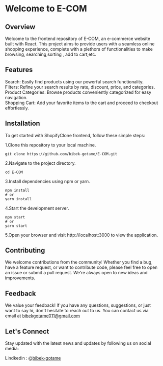 
<h1>Welcome to E-COM</h1>

<h2>Overview</h2>

Welcome to the frontend repository of E-COM, an e-commerce website built with React. This project aims to provide users with a seamless online shopping experience, complete with a plethora of functionalities to make browsing, searching,sorting , add to cart,etc.



<h2>Features</h2>

Search: Easily find products using our powerful search functionality. </br>
Filters: Refine your search results by rate, discount, price, and categories.</br>
Product Categories: Browse products conveniently categorized for easy navigation.</br>
Shopping Cart: Add your favorite items to the cart and proceed to checkout effortlessly.


<h2>Installation</h2>

To get started with ShopifyClone frontend, follow these simple steps:

1.Clone this repository to your local machine.

```
git clone https://github.com/bibek-gotame/E-COM.git
```

2.Navigate to the project directory.

```
cd E-COM
```
3.Install dependencies using npm or yarn.

```
npm install
# or
yarn install
```
4.Start the development server.

```
npm start
# or
yarn start
```

5.Open your browser and visit http://localhost:3000 to view the application.

<h2>Contributing</h2>

We welcome contributions from the community! Whether you find a bug, have a feature request, or want to contribute code, please feel free to open an issue or submit a pull request. We're always open to new ideas and improvements.


<h2>Feedback</h2>

We value your feedback! If you have any questions, suggestions, or just want to say hi, don't hesitate to reach out to us. You can contact us via email at bibekgotame011@gmail.com 

<h2>Let's Connect</h2>

Stay updated with the latest news and updates by following us on social media:

Lindkedin : @[bibek-gotame](https://www.linkedin.com/in/bibek-gotame/)



